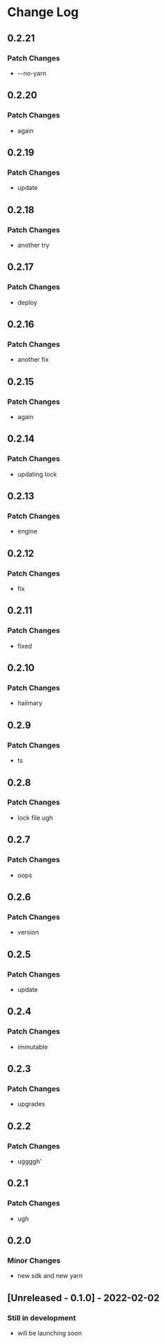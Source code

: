 # Change Log

## 0.2.21

### Patch Changes

-   --no-yarn

## 0.2.20

### Patch Changes

-   again

## 0.2.19

### Patch Changes

-   update

## 0.2.18

### Patch Changes

-   another try

## 0.2.17

### Patch Changes

-   deploy

## 0.2.16

### Patch Changes

-   another fix

## 0.2.15

### Patch Changes

-   again

## 0.2.14

### Patch Changes

-   updating lock

## 0.2.13

### Patch Changes

-   engine

## 0.2.12

### Patch Changes

-   fix

## 0.2.11

### Patch Changes

-   fixed

## 0.2.10

### Patch Changes

-   hailmary

## 0.2.9

### Patch Changes

-   ts

## 0.2.8

### Patch Changes

-   lock file ugh

## 0.2.7

### Patch Changes

-   oops

## 0.2.6

### Patch Changes

-   version

## 0.2.5

### Patch Changes

-   update

## 0.2.4

### Patch Changes

-   immutable

## 0.2.3

### Patch Changes

-   upgrades

## 0.2.2

### Patch Changes

-   uggggh'

## 0.2.1

### Patch Changes

-   ugh

## 0.2.0

### Minor Changes

-   new sdk and new yarn

## [Unreleased - 0.1.0] - 2022-02-02

### Still in development

-   will be launching soon
